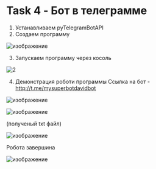 # Task 4 - Бот в телеграмме
1) Устанавливаем pyTelegramBotAPI
2) Создаем программу

![изображение](https://user-images.githubusercontent.com/85671565/123330493-c2f20500-d546-11eb-8562-d02a1ee84548.png)

3) Запускаем программу через косоль

![2](https://user-images.githubusercontent.com/85671565/123330763-1bc19d80-d547-11eb-802a-38cff557dafd.PNG)

4) Демонстрация роботи программы
   Ссылка на бот - http://t.me/mysuperbotdavidbot

![изображение](https://user-images.githubusercontent.com/85671565/123330312-87efd180-d546-11eb-826f-39531286206f.png)

![изображение](https://user-images.githubusercontent.com/85671565/123331067-73600900-d547-11eb-878b-1a5b1f6c2d8e.png)

(полученый txt файл)

![изображение](https://user-images.githubusercontent.com/85671565/123331102-7e1a9e00-d547-11eb-97b3-e63ba5358750.png)

Робота завершина

![изображение](https://user-images.githubusercontent.com/85671565/123331229-b02c0000-d547-11eb-9fb7-4e9d9574155d.png)
